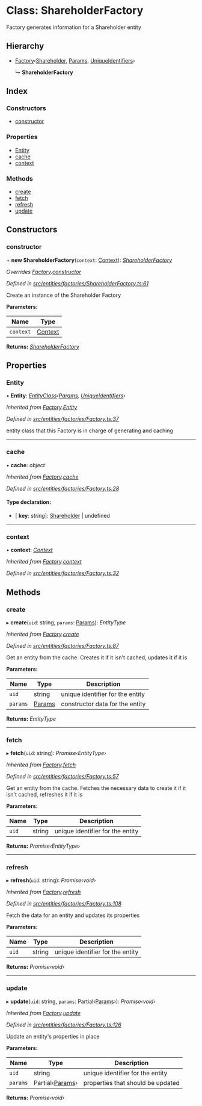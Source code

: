 # Class: ShareholderFactory

Factory generates information for a Shareholder entity

## Hierarchy

- [Factory](_entities_factories_factory_.factory.md)‹[Shareholder](_entities_shareholder_.shareholder.md), [Params](../interfaces/_entities_shareholder_.params.md), [UniqueIdentifiers](../interfaces/_entities_shareholder_.uniqueidentifiers.md)›

  ↳ **ShareholderFactory**

## Index

### Constructors

- [constructor](_entities_factories_shareholderfactory_.shareholderfactory.md#constructor)

### Properties

- [Entity](_entities_factories_shareholderfactory_.shareholderfactory.md#entity)
- [cache](_entities_factories_shareholderfactory_.shareholderfactory.md#cache)
- [context](_entities_factories_shareholderfactory_.shareholderfactory.md#context)

### Methods

- [create](_entities_factories_shareholderfactory_.shareholderfactory.md#create)
- [fetch](_entities_factories_shareholderfactory_.shareholderfactory.md#fetch)
- [refresh](_entities_factories_shareholderfactory_.shareholderfactory.md#refresh)
- [update](_entities_factories_shareholderfactory_.shareholderfactory.md#update)

## Constructors

### constructor

\+ **new ShareholderFactory**(`context`: [Context](_context_.context.md)): _[ShareholderFactory](_entities_factories_shareholderfactory_.shareholderfactory.md)_

_Overrides [Factory](_entities_factories_factory_.factory.md).[constructor](_entities_factories_factory_.factory.md#constructor)_

_Defined in [src/entities/factories/ShareholderFactory.ts:61](https://github.com/PolymathNetwork/polymath-sdk/blob/c47ae7a/src/entities/factories/ShareholderFactory.ts#L61)_

Create an instance of the Shareholder Factory

**Parameters:**

| Name      | Type                            |
| --------- | ------------------------------- |
| `context` | [Context](_context_.context.md) |

**Returns:** _[ShareholderFactory](_entities_factories_shareholderfactory_.shareholderfactory.md)_

## Properties

### Entity

• **Entity**: _[EntityClass](../interfaces/_entities_factories_factory_.entityclass.md)‹[Params](../interfaces/_entities_shareholder_.params.md), [UniqueIdentifiers](../interfaces/_entities_shareholder_.uniqueidentifiers.md)›_

_Inherited from [Factory](_entities_factories_factory_.factory.md).[Entity](_entities_factories_factory_.factory.md#entity)_

_Defined in [src/entities/factories/Factory.ts:37](https://github.com/PolymathNetwork/polymath-sdk/blob/c47ae7a/src/entities/factories/Factory.ts#L37)_

entity class that this Factory is in charge of generating and caching

---

### cache

• **cache**: _object_

_Inherited from [Factory](_entities_factories_factory_.factory.md).[cache](_entities_factories_factory_.factory.md#cache)_

_Defined in [src/entities/factories/Factory.ts:28](https://github.com/PolymathNetwork/polymath-sdk/blob/c47ae7a/src/entities/factories/Factory.ts#L28)_

#### Type declaration:

- \[ **key**: _string_\]: [Shareholder](_entities_shareholder_.shareholder.md) | undefined

---

### context

• **context**: _[Context](_context_.context.md)_

_Inherited from [Factory](_entities_factories_factory_.factory.md).[context](_entities_factories_factory_.factory.md#context)_

_Defined in [src/entities/factories/Factory.ts:32](https://github.com/PolymathNetwork/polymath-sdk/blob/c47ae7a/src/entities/factories/Factory.ts#L32)_

## Methods

### create

▸ **create**(`uid`: string, `params`: [Params](../interfaces/_entities_shareholder_.params.md)): _EntityType_

_Inherited from [Factory](_entities_factories_factory_.factory.md).[create](_entities_factories_factory_.factory.md#create)_

_Defined in [src/entities/factories/Factory.ts:87](https://github.com/PolymathNetwork/polymath-sdk/blob/c47ae7a/src/entities/factories/Factory.ts#L87)_

Get an entity from the cache. Creates it if it isn't cached, updates it if it is

**Parameters:**

| Name     | Type                                                     | Description                      |
| -------- | -------------------------------------------------------- | -------------------------------- |
| `uid`    | string                                                   | unique identifier for the entity |
| `params` | [Params](../interfaces/_entities_shareholder_.params.md) | constructor data for the entity  |

**Returns:** _EntityType_

---

### fetch

▸ **fetch**(`uid`: string): _Promise‹EntityType›_

_Inherited from [Factory](_entities_factories_factory_.factory.md).[fetch](_entities_factories_factory_.factory.md#fetch)_

_Defined in [src/entities/factories/Factory.ts:57](https://github.com/PolymathNetwork/polymath-sdk/blob/c47ae7a/src/entities/factories/Factory.ts#L57)_

Get an entity from the cache. Fetches the necessary data to create it if it isn't cached, refreshes it if it is

**Parameters:**

| Name  | Type   | Description                      |
| ----- | ------ | -------------------------------- |
| `uid` | string | unique identifier for the entity |

**Returns:** _Promise‹EntityType›_

---

### refresh

▸ **refresh**(`uid`: string): _Promise‹void›_

_Inherited from [Factory](_entities_factories_factory_.factory.md).[refresh](_entities_factories_factory_.factory.md#refresh)_

_Defined in [src/entities/factories/Factory.ts:108](https://github.com/PolymathNetwork/polymath-sdk/blob/c47ae7a/src/entities/factories/Factory.ts#L108)_

Fetch the data for an entity and updates its properties

**Parameters:**

| Name  | Type   | Description                      |
| ----- | ------ | -------------------------------- |
| `uid` | string | unique identifier for the entity |

**Returns:** _Promise‹void›_

---

### update

▸ **update**(`uid`: string, `params`: Partial‹[Params](../interfaces/_entities_shareholder_.params.md)›): _Promise‹void›_

_Inherited from [Factory](_entities_factories_factory_.factory.md).[update](_entities_factories_factory_.factory.md#update)_

_Defined in [src/entities/factories/Factory.ts:126](https://github.com/PolymathNetwork/polymath-sdk/blob/c47ae7a/src/entities/factories/Factory.ts#L126)_

Update an entity's properties in place

**Parameters:**

| Name     | Type                                                              | Description                       |
| -------- | ----------------------------------------------------------------- | --------------------------------- |
| `uid`    | string                                                            | unique identifier for the entity  |
| `params` | Partial‹[Params](../interfaces/_entities_shareholder_.params.md)› | properties that should be updated |

**Returns:** _Promise‹void›_
